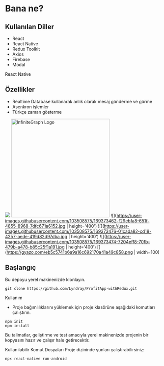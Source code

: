 # Bana ne?

## Kullanılan Diller
- React
- React Native
- Redux Toolkit
- Axios
- Firebase
- Modal

React Native

## Özellikler

* Realtime Database kullanarak anlık olarak mesaj gönderme ve görme
* Asenkron işlemler
* Türkçe zaman gösterme

![](https://user-images.githubusercontent.com/103508575/169373455-9e4ed100-8cc4-4997-87df-c0a09026875a.jpg )
<img src="[./images/Objy-InfiniteGraph-doc.png](https://user-images.githubusercontent.com/103508575/169373455-9e4ed100-8cc4-4997-87df-c0a09026875a.jpg)" alt="InfiniteGraph Logo" width="320">
![](https://user-images.githubusercontent.com/103508575/169373462-f29ebfa8-651f-4855-8968-7dfc671a6152.jpg | height='400')
![](https://user-images.githubusercontent.com/103508575/169373476-01cada82-cd18-4257-aede-419d82d97dba.jpg | height='400')
![](https://user-images.githubusercontent.com/103508575/169373474-7204eff8-70fb-479b-a478-b85c25f1a191.jpg | height='400')
[](https://gyazo.com/eb5c5741b6a9a16c692170a41a49c858.png | width=100)


## Başlangıç
Bu depoyu yerel makinenizde klonlayın.
```
git clone https://github.com/Lyndray/ProfitApp-withRedux.git
```

Kullanım
* Proje bağımlılıklarını yüklemek için proje klasörüne aşağıdaki komutları çalıştırın.

```
npm init
npm install
```

Bu talimatlar, geliştirme ve test amacıyla yerel makinenizde projenin bir kopyasını hazır ve çalışır hale getirecektir.

Kullanılabilir Komut Dosyaları
Proje dizininde şunları çalıştırabilirsiniz:
```
npx react-native run-android
```
